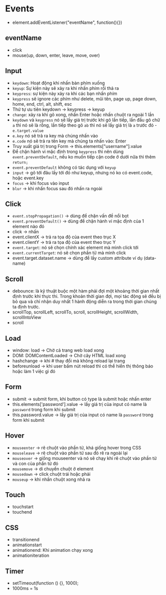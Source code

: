 # Events

- element.addEventListener("eventName", function(){})

## eventName

- click
- mouse(up, down, enter, leave, move, over)

## Input

- `keydown`: Hoạt động khi nhấn bàn phím xuống
- `keyup`: Sự kiện này sẽ xảy ra khi nhấn phím rồi thả ra
- `keypress`: sự kiện này xảy ra khi các bạn nhấn phím
- `keypress` sẽ ignore các phím như delete, mũi tên, page up, page down, home, end, ctrl, alt, shift, esc
- Thứ tự ưu tiên keydown -> keypress -> keyup
- `change`: xảy ra khi gõ xong, nhấn Enter hoặc nhấn chuột ra ngoài 1 lần
- `keydown` và `keypress` nó sẽ lấy giá trị trước khi gõ lần tiếp, lần đầu gõ chữ `a` thì nó sẽ là rỗng, lần tiếp theo gõ `ab` thì nó sẽ lấy giá trị là `a` trước đó - `e.target.value`
- `e.key` nó sẽ trả ra key mà chúng nhấn vào
- `e.code` nó sẽ trả ra tên key mà chúng ta nhấn vào: Enter
- Truy xuất giá trị trong Form -> this.elements["username"].value
- Để chặn hành vi mặc định trong `keypress` thì nên dùng `event.preventDefault`, nếu ko muốn tiếp cận code ở dưới nữa thì thêm `return;`
- `event.preventDefault` không có tác dụng với `keyup`
- `input` -> gõ tới đâu lấy tới đó như keyup, nhưng nó ko có event.code, hoặc event.key
- `focus` -> khi focus vào input
- `blur` -> khi nhấn focus sau đó nhấn ra ngoài

## Click

- `event.stopPropagation()` -> dùng để chặn vấn đề nổi bọt
- `event.preventDefault()` -> dùng để chặn hành vi mặc định của 1 element nào đó
- click -> nhấn
- event.clientX -> trả ra tọa độ của event theo trục X
- event.clientY -> trả ra tọa độ của event theo trục Y
- `event.target`: nó sẽ chọn chính xác element mà mình click tới
- `event.currentTarget`: nó sẽ chọn phần tử mà mình click
- event.target.dataset.name -> dùng để lấy custom attribute ví dụ (data-name)

## Scroll

- debounce: là kỹ thuật buộc một hàm phải đợi một khoảng thời gian nhất định trước khi thực thi. Trong khoản thời gian đợi, mọi tác động sẽ đều bị bỏ qua và chỉ nhận duy nhất 1 hành động diễn ra trong thời gian chúng ta định trước.
- scrollTop, scrollLeft, scrollTo, scroll, scrollHeight, scrollWidth, scrollIntoView
- scroll

## Load

- window: load -> Chờ cả trang web load xong
- DOM: DOMContentLoaded -> Chờ cây HTML load xong
- hashchange -> khi # thay đổi mà không reload lại trang
- beforeunload -> khi user bấm nút reload thì có thể hiển thị thông báo hoặc làm 1 việc gì đó

## Form

- submit -> submit form, khi button có type là submit hoặc nhấn enter
- this.elements['password'].value -> lấy giá trị của input có name là `password` trong form khi submit
- this.password.value -> lấy giá trị của input có name là `password` trong form khi submit

## Hover

- `mouseenter` -> rê chuột vào phần tử, khá giống hover trong CSS
- `mouseleave` -> rê chuột vào phần tử sau đó rê ra ngoài lại
- `mouseover` -> giống mouseenter và nó sẽ chạy khi rê chuột vào phần tử và con của phần tử đó
- `mousemove` -> di chuyển chuột ở element
- `mousedown` -> click chuột trái hoặc phải
- `mouseup` -> khi nhấn chuột xong nhả ra

## Touch

- touchstart
- touchend

## CSS

- transitionend
- animationstart
- animationend: Khi animation chạy xong
- animationiteration

## Timer

- setTimeout(function () {}, 1000);
- 1000ms = 1s

